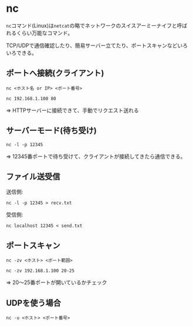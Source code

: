 # nc

`nc`コマンド(Linux)は`netcat`の略でネットワークのスイスアーミーナイフと呼ばれるくらい万能なコマンド。

TCP/UDPで通信確認したり、簡易サーバー立てたり、ポートスキャンなどいろいろできる。

## ポートへ接続(クライアント)

```
nc <ホスト名 or IP> <ポート番号>
```

```
nc 192.168.1.100 80
```

=> HTTPサーバーに接続できて、手動でリクエスト送れる

## サーバーモード(待ち受け)

```
nc -l -p 12345
```

=> 12345番ポートで待ち受けて、クライアントが接続してきたら通信できる。

## ファイル送受信

送信側:

```
nc -l -p 12345 > recv.txt
```

受信側:

```
nc localhost 12345 < send.txt
```

## ポートスキャン

```
nc -zv <ホスト> <ポート範囲>
```

```
nc -zv 192.168.1.100 20-25
```

=> 20〜25番ポートが開いているかチェック

## UDPを使う場合

```
nc -u <ホスト> <ポート番号>
```

